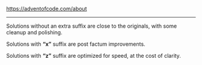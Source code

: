 https://adventofcode.com/about

---

Solutions without an extra suffix are close to the originals, with some cleanup and
polishing.

Solutions with **“x”** suffix are post factum improvements.

Solutions with **“z”** suffix are optimized for speed, at the cost of clarity.
